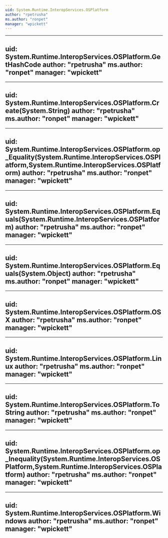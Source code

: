 ```yaml
---
uid: System.Runtime.InteropServices.OSPlatform
author: "rpetrusha"
ms.author: "ronpet"
manager: "wpickett"
---
```


---
uid: System.Runtime.InteropServices.OSPlatform.GetHashCode
author: "rpetrusha"
ms.author: "ronpet"
manager: "wpickett"
---

---
uid: System.Runtime.InteropServices.OSPlatform.Create(System.String)
author: "rpetrusha"
ms.author: "ronpet"
manager: "wpickett"
---

---
uid: System.Runtime.InteropServices.OSPlatform.op_Equality(System.Runtime.InteropServices.OSPlatform,System.Runtime.InteropServices.OSPlatform)
author: "rpetrusha"
ms.author: "ronpet"
manager: "wpickett"
---

---
uid: System.Runtime.InteropServices.OSPlatform.Equals(System.Runtime.InteropServices.OSPlatform)
author: "rpetrusha"
ms.author: "ronpet"
manager: "wpickett"
---

---
uid: System.Runtime.InteropServices.OSPlatform.Equals(System.Object)
author: "rpetrusha"
ms.author: "ronpet"
manager: "wpickett"
---

---
uid: System.Runtime.InteropServices.OSPlatform.OSX
author: "rpetrusha"
ms.author: "ronpet"
manager: "wpickett"
---

---
uid: System.Runtime.InteropServices.OSPlatform.Linux
author: "rpetrusha"
ms.author: "ronpet"
manager: "wpickett"
---

---
uid: System.Runtime.InteropServices.OSPlatform.ToString
author: "rpetrusha"
ms.author: "ronpet"
manager: "wpickett"
---

---
uid: System.Runtime.InteropServices.OSPlatform.op_Inequality(System.Runtime.InteropServices.OSPlatform,System.Runtime.InteropServices.OSPlatform)
author: "rpetrusha"
ms.author: "ronpet"
manager: "wpickett"
---

---
uid: System.Runtime.InteropServices.OSPlatform.Windows
author: "rpetrusha"
ms.author: "ronpet"
manager: "wpickett"
---
